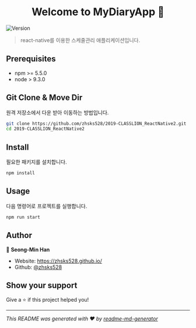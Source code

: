 <h1 align="center">Welcome to MyDiaryApp 👋</h1>
<p>
  <img alt="Version" src="https://img.shields.io/badge/version-0.1.0-blue.svg?cacheSeconds=2592000" />
</p>

> react-native를 이용한 스케줄관리 애플리케이션입니다.

## Prerequisites

- npm >= 5.5.0
- node > 9.3.0

## Git Clone & Move Dir

원격 저장소에서 다운 받아 이동하는 방법입니다.

```sh
git clone https://github.com/zhsks528/2019-CLASSLION_ReactNative2.git
cd 2019-CLASSLION_ReactNative2
```

## Install

필요한 패키지를 설치합니다.

```sh
npm install
```

## Usage

다음 명령어로 프로젝트를 실행합니다.

```sh
npm run start
```

## Author

👤 **Seong-Min Han**

- Website: https://zhsks528.github.io/
- Github: [@zhsks528](https://github.com/zhsks528)

## Show your support

Give a ⭐️ if this project helped you!

---

_This README was generated with ❤️ by [readme-md-generator](https://github.com/kefranabg/readme-md-generator)_
